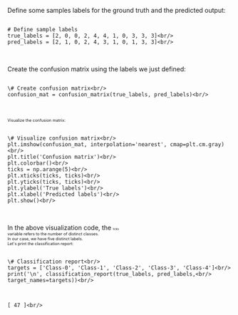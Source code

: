 Define some samples labels for the ground truth and the predicted output:

```

# Define sample labels
true_labels = [2, 0, 0, 2, 4, 4, 1, 0, 3, 3, 3]<br/>
pred_labels = [2, 1, 0, 2, 4, 3, 1, 0, 1, 3, 3]<br/>


```

<br/>Create the confusion matrix using the labels we just defined:

```

\# Create confusion matrix<br/>
confusion_mat = confusion_matrix(true_labels, pred_labels)<br/>


```

<br/></span><span style="font-family: MPDFAA+PalatinoLinotype-Roman; font-size:9px">Visualize the confusion matrix:

```

\# Visualize confusion matrix<br/>
plt.imshow(confusion_mat, interpolation='nearest', cmap=plt.cm.gray)<br/>
plt.title('Confusion matrix')<br/>
plt.colorbar()<br/>
ticks = np.arange(5)<br/>
plt.xticks(ticks, ticks)<br/>
plt.yticks(ticks, ticks)<br/>
plt.ylabel('True labels')<br/>
plt.xlabel('Predicted labels')<br/>
plt.show()<br/>


```

<br/>In the above visualization code, the </span><span style="font-family: MPDFAA+FreeMono; font-size:6px">ticks<br/></span><span style="font-family: MPDFAA+PalatinoLinotype-Roman; font-size:9px"> variable refers to the number of distinct classes.<br/>In our case, we have five distinct labels.<br/>Let's print the classification report:

```

\# Classification report<br/>
targets = ['Class-0', 'Class-1', 'Class-2', 'Class-3', 'Class-4']<br/>
print('\n', classification_report(true_labels, pred_labels,<br/>
target_names=targets))<br/>


```



```

[ 47 ]<br/>


```
